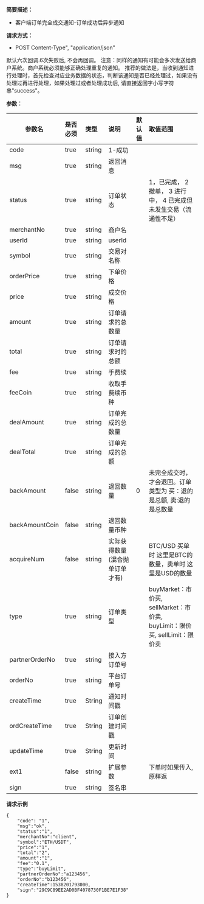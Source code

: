 **简要描述：**

- 客户端订单完全成交通知-订单成功后异步通知

**请求方式：**

- POST  Content-Type", "application/json"

 默认六次回调.6次失败后, 不会再回调。
 注意：同样的通知有可能会多次发送给商户系统。商户系统必须能够正确处理重复的通知。 
推荐的做法是，当收到通知进行处理时，首先检查对应业务数据的状态，判断该通知是否已经处理过，如果没有处理过再进行处理，如果处理过或者处理成功后, 请直接返回字小写字符串"success"。



**参数：**

|参数名|是否必须|类型|说明|默认值|取值范围|
|--------|:----|:--------|:---------|:------|:------|
|code  |true| string  | 1-成功|||
|msg |true   |string |返回消息| ||
|status |true   |string |订单状态| |1，已完成， 2 撤单， 3 进行中， 4 已完成但未发生交易（流通性不足）|
|merchantNo |true  |string |商户名   | | |
|userId |true  |string |userId   | | |
|symbol |true  |string | 交易对名称 | | |
|orderPrice |true  |string |下单价格   | | |
|price |true  |string |成交价格   | | |
|amount |true  |string | 订单请求的总数量 | | |
|total |true  |string | 订单请求时的总额 | | |
|fee |true  |string | 手费续 | | |
|feeCoin |true  |string | 收取手费续币种 | | |
|dealAmount |true  |string |订单完成的总数量 | | |
|dealTotal |true  |string | 订单完成的总额 | | |
|backAmount |false  |string | 退回数量 |0 | 未完全成交时，才会退回。订单类型为 买：退的是总额, 卖:退的是总数量|
|backAmountCoin |false  |string | 退回数量币种 |  ||
|acquireNum |false  |string | 实际获得数量(混合抛单订单才有) |  | BTC/USD 买单时 这里是BTC的数量，卖单时  这里是USD的数量 |
|type |true   |string |订单类型| | buyMarket：市价买, sellMarket：市价卖, buyLimit：限价买, sellLimit：限价卖|
|partnerOrderNo |true  |string | 接入方订单号 | | |
|orderNo |true  |string | 平台订单号 | | |
|createTime |true  |String | 通知时间戳 | | |
|ordCreateTime |true  |String | 订单创建时间戳 | | |
|updateTime |true  |String | 更新时间 | | |
|ext1 |false  |string | 扩展参数 | |下单时如果传入,原样返 |
|sign |true  |string | 签名串 | | ||


 **请求示例**
```
{
	"code": "1",
	"msg":"ok",
	"status":"1",
	"merchantNo":"client",
	"symbol":"ETH/USDT",
	"price":"1",
	"total":"2",
	"amount":"1",
	"fee":"0.1",
	"type":"buyLimit",
	"partnerOrderNo":"a123456",
	"orderNo":"b123456",
	"createTime":1538201793000,
	"sign":"29C9C89EE2AD0BF4078730F1BE7E1F38"
}
```
